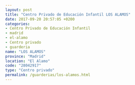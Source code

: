 ```yaml
---
layout: post
title: "Centro Privado de Educación Infantil LOS ALAMOS"
date: 2017-09-20 20:57:05 +0200
categories:
- Centro Privado de Educación Infantil
- madrid
- el-alamo
- Centro privado
- guarderia
name: "LOS ALAMOS"
province: "Madrid"
location: "El Alamo"
code: "28042917"
type: "Centro privado"
permalink: /guarderias/los-alamos.html
---
```

